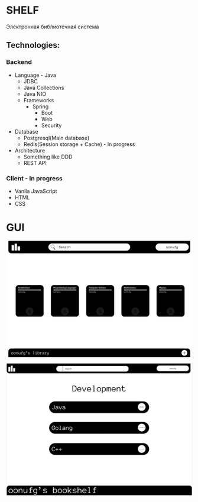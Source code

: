 # SHELF
Электронная библиотечная система
## Technologies:
### Backend
* Language - Java
  * JDBC
  * Java Collections
  * Java NIO
  * Frameworks
    * Spring
      * Boot
      * Web
      * Security
* Database
  * Postgresql(Main database)
  * Redis(Session storage + Cache) - In progress
* Architecture
  * Something like DDD
  * REST API
### Client - In progress
* Vanila JavaScript
* HTML
* CSS

# GUI 
![image](docs/Images/LibraryPage.png)

![image](docs/Images/BookshelfPage.png)
